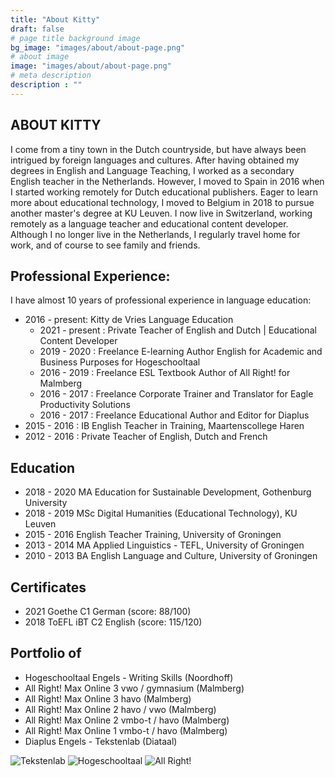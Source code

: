 ```yaml
---
title: "About Kitty"
draft: false
# page title background image
bg_image: "images/about/about-page.png"
# about image
image: "images/about/about-page.png"
# meta description
description : ""
---
```


## ABOUT KITTY
I come from a tiny town in the Dutch countryside, but have always been intrigued by foreign languages and cultures. After having obtained my degrees in English and Language Teaching, I worked as a secondary English teacher in the Netherlands. However, I moved to Spain in 2016 when I started working remotely for Dutch educational publishers. Eager to learn more about educational technology, I moved to Belgium in 2018 to pursue another master's degree at KU Leuven. I now live in Switzerland, working remotely as a language teacher and educational content developer. Although I no longer live in the Netherlands, I regularly travel home for work, and of course to see family and friends. 

## Professional Experience:
I have almost 10 years of professional experience in language education:

- 2016 - present: Kitty de Vries Language Education
    - 2021 - present : Private Teacher of English and Dutch | Educational Content Developer
    - 2019 - 2020 : Freelance E-learning Author English for Academic and Business Purposes for Hogeschooltaal
    - 2016 - 2019 : Freelance ESL Textbook Author of All Right! for Malmberg
    - 2016 - 2017 : Freelance Corporate Trainer and Translator for Eagle Productivity Solutions
    - 2016 - 2017 : Freelance Educational Author and Editor for Diaplus
- 2015 - 2016 : IB English Teacher in Training, Maartenscollege Haren
- 2012 - 2016 : Private Teacher of English, Dutch and French  


## Education
- 2018 - 2020 MA Education for Sustainable Development, Gothenburg University
- 2018 - 2019 MSc Digital Humanities (Educational Technology), KU Leuven
- 2015 - 2016 English Teacher Training, University of Groningen
- 2013 - 2014 MA Applied Linguistics - TEFL, University of Groningen
- 2010 - 2013 BA English Language and Culture, University of Groningen  



## Certificates
* 2021 Goethe C1 German (score: 88/100)
* 2018 ToEFL iBT C2 English (score: 115/120)

## Portfolio of 
* Hogeschooltaal Engels - Writing Skills (Noordhoff)
* All Right! Max Online 3 vwo / gymnasium (Malmberg)
* All Right! Max Online 3 havo (Malmberg)
* All Right! Max Online 2 havo / vwo (Malmberg)
* All Right! Max Online 2 vmbo-t / havo (Malmberg)
* All Right! Max Online 1 vmbo-t / havo (Malmberg)
* Diaplus Engels - Tekstenlab (Diataal)

![Tekstenlab](/images/about/tekstenlab.png)
![Hogeschooltaal](/images/about/hogeschooltaal.png)
![All Right!](/images/about/allright.png)

</p>
